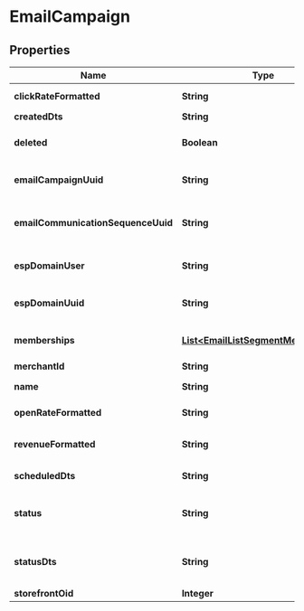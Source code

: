 
# EmailCampaign

## Properties
Name | Type | Description | Notes
------------ | ------------- | ------------- | -------------
**clickRateFormatted** | **String** | Click rate of emails |  [optional]
**createdDts** | **String** | Created date |  [optional]
**deleted** | **Boolean** | True if this campaign was deleted |  [optional]
**emailCampaignUuid** | **String** | Email campaign UUID |  [optional]
**emailCommunicationSequenceUuid** | **String** | Email communication sequence UUID |  [optional]
**espDomainUser** | **String** | User of the sending address |  [optional]
**espDomainUuid** | **String** | UUID of the sending domain |  [optional]
**memberships** | [**List&lt;EmailListSegmentMembership&gt;**](EmailListSegmentMembership.md) | List and segment memberships |  [optional]
**merchantId** | **String** | Merchant ID |  [optional]
**name** | **String** | Name of email campaign |  [optional]
**openRateFormatted** | **String** | Open rate of emails |  [optional]
**revenueFormatted** | **String** | Revenue associated with campaign |  [optional]
**scheduledDts** | **String** | Scheduled date |  [optional]
**status** | **String** | Status of the campaign of draft, archived, and sent |  [optional]
**statusDts** | **String** | Timestamp when the last status change happened |  [optional]
**storefrontOid** | **Integer** | Storefront oid |  [optional]



